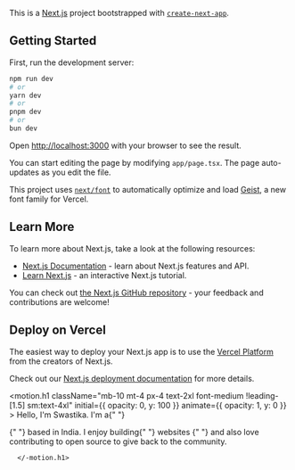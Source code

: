 This is a [Next.js](https://nextjs.org) project bootstrapped with [`create-next-app`](https://nextjs.org/docs/app/api-reference/cli/create-next-app).

## Getting Started

First, run the development server:

```bash
npm run dev
# or
yarn dev
# or
pnpm dev
# or
bun dev
```

Open [http://localhost:3000](http://localhost:3000) with your browser to see the result.

You can start editing the page by modifying `app/page.tsx`. The page auto-updates as you edit the file.

This project uses [`next/font`](https://nextjs.org/docs/app/building-your-application/optimizing/fonts) to automatically optimize and load [Geist](https://vercel.com/font), a new font family for Vercel.

## Learn More

To learn more about Next.js, take a look at the following resources:

- [Next.js Documentation](https://nextjs.org/docs) - learn about Next.js features and API.
- [Learn Next.js](https://nextjs.org/learn) - an interactive Next.js tutorial.

You can check out [the Next.js GitHub repository](https://github.com/vercel/next.js) - your feedback and contributions are welcome!

## Deploy on Vercel

The easiest way to deploy your Next.js app is to use the [Vercel Platform](https://vercel.com/new?utm_medium=default-template&filter=next.js&utm_source=create-next-app&utm_campaign=create-next-app-readme) from the creators of Next.js.

Check out our [Next.js deployment documentation](https://nextjs.org/docs/app/building-your-application/deploying) for more details.






 <motion.h1
        className="mb-10 mt-4 px-4 text-2xl font-medium !leading-[1.5] sm:text-4xl"
        initial={{ opacity: 0, y: 100 }}
        animate={{ opacity: 1, y: 0 }}
      >
        <span className="font-bold">Hello, I&apos;m Swastika.</span> I&apos;m a{" "} 
<span className="font-bold flip-container">

<FlipWords className="!text-black" duration={2000} words={words} />
  
  
  </span> {" "}
based in India. I enjoy building{" "}
<span className="italic">websites</span> {" "}
and also love contributing to <span className="italic">open source</span> to give back to the community.

       
      </-motion.h1>
